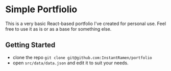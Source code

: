 # Simple Portfiolio

This is a very basic React-based portfolio I've created for personal use.
Feel free to use it as is or as a base for something else.

## Getting Started
- clone the repo `git clone git@github.com:InstantRamen/portfolio`
- open `src/data/data.json` and edit it to suit your needs.